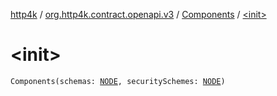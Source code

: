 [http4k](../../index.md) / [org.http4k.contract.openapi.v3](../index.md) / [Components](index.md) / [&lt;init&gt;](./-init-.md)

# &lt;init&gt;

`Components(schemas: `[`NODE`](index.md#NODE)`, securitySchemes: `[`NODE`](index.md#NODE)`)`